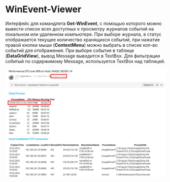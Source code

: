 # WinEvent-Viewer

Интерфейс для командлета **Get-WinEvent**, с помощью которого можно вывести список всех доступных к просмотру журналов событий на локальном или удаленном компьютере. При выборе журнала, в статус отображается текущее количество хранящихся событий, при нажатие правой кнопки мыши (**ContextMenu**) можно выбрать в списке кол-во событий для отображения. При выборе события в таблице (**DataGridView**), вывод Message выводится в TextBox. Для фильтрации собитый по содержимому Message, используется TextBox над таблицей.

![Image alt](https://github.com/Lifailon/WinPerf-Agent/blob/rsa/Screen/Report.jpg)
